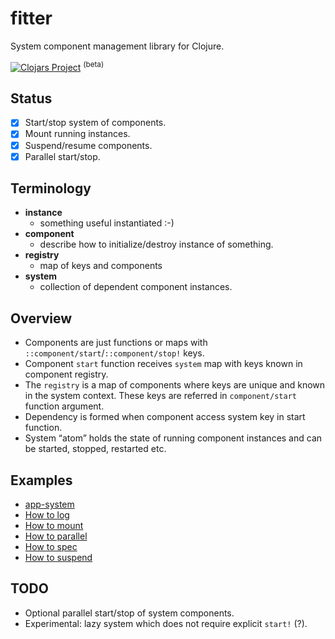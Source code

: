 # fitter

System component management library for Clojure.

[![Clojars Project](https://img.shields.io/clojars/v/com.github.strojure/fitter.svg)](https://clojars.org/com.github.strojure/fitter)
<sup>(beta)</sup>

## Status

* [x] Start/stop system of components.
* [x] Mount running instances.
* [x] Suspend/resume components.
* [x] Parallel start/stop.

## Terminology

* **instance**
    * something useful instantiated :-)
* **component**
    * describe how to initialize/destroy instance of something.
* **registry**
    * map of keys and components
* **system**
    * collection of dependent component instances.

## Overview

* Components are just functions or maps with `::component/start`/`::component/stop!` keys.
* Component `start` function receives `system` map with keys known in component registry.
* The `registry` is a map of components where keys are unique and known in the system context.
  These keys are referred in `component/start` function argument.
* Dependency is formed when component access system key in start function.
* System “atom” holds the state of running component instances and can be started,
  stopped, restarted etc.

## Examples

* [app-system](examples/src/strojure_fitter_examples/app_system.clj)
* [How to log](examples/src/strojure_fitter_examples/how_to_log.clj)
* [How to mount](examples/src/strojure_fitter_examples/how_to_mount.clj)
* [How to parallel](examples/src/strojure_fitter_examples/how_to_parallel.clj)
* [How to spec](examples/src/strojure_fitter_examples/how_to_spec.clj)
* [How to suspend](examples/src/strojure_fitter_examples/how_to_suspend.clj)

## TODO

* Optional parallel start/stop of system components.
* Experimental: lazy system which does not require explicit `start!` (?).
